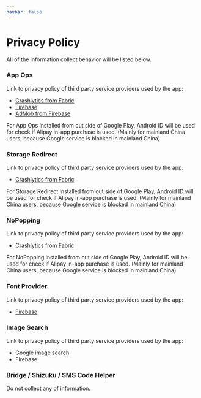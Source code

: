 ```yaml
---
navbar: false
---
```


# Privacy Policy

All of the information collect behavior will be listed below.

### App Ops

Link to privacy policy of third party service providers used by the app:

* [Crashlytics from Fabric](https://docs.fabric.io/android/fabric/data-privacy.html)
* [Firebase](https://firebase.google.com/support/privacy/)
* [AdMob from Firebase](https://support.google.com/admob/answer/6128543)

For App Ops installed from out side of Google Play, Android ID will be used for check if Alipay in-app purchase is used. (Mainly for mainland China users, because Google service is blocked in mainland China)

### Storage Redirect

Link to privacy policy of third party service providers used by the app:

* [Crashlytics from Fabric](https://docs.fabric.io/android/fabric/data-privacy.html)

For Storage Redirect installed from out side of Google Play, Android ID will be used for check if Alipay in-app purchase is used. (Mainly for mainland China users, because Google service is blocked in mainland China)

### NoPopping

Link to privacy policy of third party service providers used by the app:

* [Crashlytics from Fabric](https://docs.fabric.io/android/fabric/data-privacy.html)

For NoPopping installed from out side of Google Play, Android ID will be used for check if Alipay in-app purchase is used. (Mainly for mainland China users, because Google service is blocked in mainland China)

### Font Provider

Link to privacy policy of third party service providers used by the app:

* [Firebase](https://firebase.google.com/support/privacy/)

### Image Search

Link to privacy policy of third party service providers used by the app:

* Google image search
* Firebase

### Bridge / Shizuku / SMS Code Helper

Do not collect any of information.